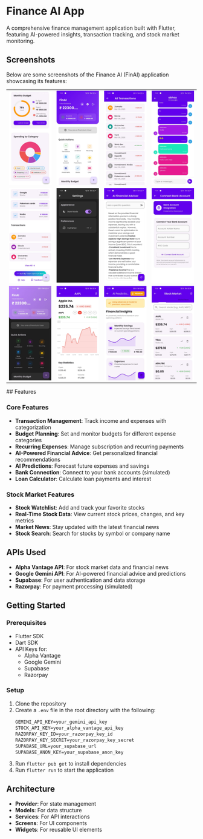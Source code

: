 # Finance AI App

A comprehensive finance management application built with Flutter, featuring AI-powered insights, transaction tracking, and stock market monitoring.

## Screenshots

Below are some screenshots of the Finance AI (FinAI) application showcasing its features:

<table>
  <tr>
    <td><img src="screenshots/ss1.jpeg" alt="Screenshot 1" width="200"></td>
    <td><img src="screenshots/ss2.jpeg" alt="Screenshot 2" width="200"></td>
    <td><img src="screenshots/ss3.jpeg" alt="Screenshot 3" width="200"></td>
    <td><img src="screenshots/ss4.jpeg" alt="Screenshot 4" width="200"></td>
  </tr>
  <tr>
    <td><img src="screenshots/ss5.jpeg" alt="Screenshot 5" width="200"></td>
    <td><img src="screenshots/ss6.jpeg" alt="Screenshot 6" width="200"></td>
    <td><img src="screenshots/ss7.jpeg" alt="Screenshot 7" width="200"></td>
    <td><img src="screenshots/ss8.jpeg" alt="Screenshot 8" width="200"></td>
  </tr>
  <tr>
    <td><img src="screenshots/ss9.jpeg" alt="Screenshot 9" width="200"></td>
    <td><img src="screenshots/ss10.jpeg" alt="Screenshot 10" width="200"></td>
    <td><img src="screenshots/ss11.jpeg" alt="Screenshot 11" width="200"></td>
    <td><img src="screenshots/ss12.jpeg" alt="Screenshot 12" width="200"></td>
  </tr>
</table>
## Features

### Core Features
- **Transaction Management**: Track income and expenses with categorization
- **Budget Planning**: Set and monitor budgets for different expense categories
- **Recurring Expenses**: Manage subscription and recurring payments
- **AI-Powered Financial Advice**: Get personalized financial recommendations
- **AI Predictions**: Forecast future expenses and savings
- **Bank Connection**: Connect to your bank accounts (simulated)
- **Loan Calculator**: Calculate loan payments and interest

### Stock Market Features
- **Stock Watchlist**: Add and track your favorite stocks
- **Real-Time Stock Data**: View current stock prices, changes, and key metrics
- **Market News**: Stay updated with the latest financial news
- **Stock Search**: Search for stocks by symbol or company name

## APIs Used
- **Alpha Vantage API**: For stock market data and financial news
- **Google Gemini API**: For AI-powered financial advice and predictions
- **Supabase**: For user authentication and data storage
- **Razorpay**: For payment processing (simulated)

## Getting Started

### Prerequisites
- Flutter SDK
- Dart SDK
- API Keys for:
  - Alpha Vantage
  - Google Gemini
  - Supabase
  - Razorpay

### Setup
1. Clone the repository
2. Create a `.env` file in the root directory with the following:
   ```
   GEMINI_API_KEY=your_gemini_api_key
   STOCK_API_KEY=your_alpha_vantage_api_key
   RAZORPAY_KEY_ID=your_razorpay_key_id
   RAZORPAY_KEY_SECRET=your_razorpay_key_secret
   SUPABASE_URL=your_supabase_url
   SUPABASE_ANON_KEY=your_supabase_anon_key
   ```
3. Run `flutter pub get` to install dependencies
4. Run `flutter run` to start the application

## Architecture
- **Provider**: For state management
- **Models**: For data structure
- **Services**: For API interactions
- **Screens**: For UI components
- **Widgets**: For reusable UI elements
